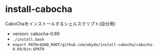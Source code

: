 # install-cabocha
CaboChaをインストールするシェルスクリプト(自分用)

- version: cabocha-0.69
- `./install.bash`
- `export PATH=$GHQ_ROOT/github.com/wbydo/install-cabocha/cabocha-0.69/bin:$PATH`
